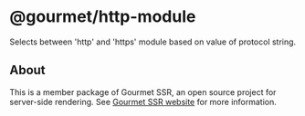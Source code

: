 # @gourmet/http-module
Selects between 'http' and 'https' module based on value of protocol string.
## About
This is a member package of Gourmet SSR, an open source project for server-side rendering.
See [Gourmet SSR website](https://ssr.gourmetjs.org) for more information.
